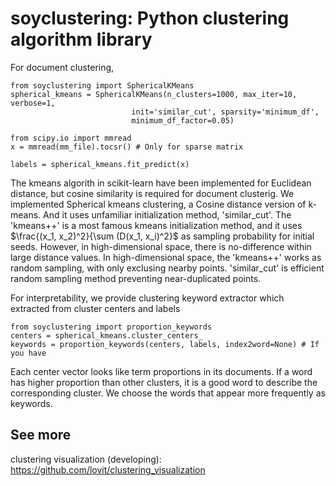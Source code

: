 # soyclustering: Python clustering algorithm library

For document clustering, 

	from soyclustering import SphericalKMeans
	spherical_kmeans = SphericalKMeans(n_clusters=1000, max_iter=10, verbose=1,
                               init='similar_cut', sparsity='minimum_df', 
                               minimum_df_factor=0.05)

	from scipy.io import mmread
	x = mmread(mm_file).tocsr() # Only for sparse matrix

	labels = spherical_kmeans.fit_predict(x)

The kmeans algorith in scikit-learn have been implemented for Euclidean distance, but cosine similarity is required for document clusterig. We implemented Spherical kmeans clustering, a Cosine distance version of k-means. And it uses unfamiliar initialization method, 'similar_cut'. The 'kmeans++' is a most famous kmeans initialization method, and it uses $\frac{(x_1, x_2)^2}{\sum (D(x_1, x_i)^2}$ as sampling probability for initial seeds. However, in high-dimensional space, there is no-difference within large distance values. In high-dimensional space, the 'kmeans++' works as random sampling, with only exclusing nearby points. 'similar_cut' is efficient random sampling method preventing near-duplicated points. 

For interpretability, we provide clustering keyword extractor which extracted from cluster centers and labels

	from soyclustering import proportion_keywords
	centers = spherical_kmeans.cluster_centers_
	keywords = proportion_keywords(centers, labels, index2word=None) # If you have

Each center vector looks like term proportions in its documents. If a word has higher proportion than other clusters, it is a good word to describe the corresponding cluster. We choose the words that appear more frequently as keywords. 

## See more

clustering visualization (developing): https://github.com/lovit/clustering_visualization
